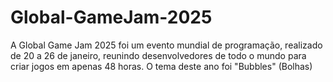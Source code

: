 # Global-GameJam-2025
A Global Game Jam 2025 foi um evento mundial de programação, realizado de 20 a 26 de janeiro, reunindo desenvolvedores de todo o mundo para criar jogos em apenas 48 horas. O tema deste ano foi "Bubbles" (Bolhas)
